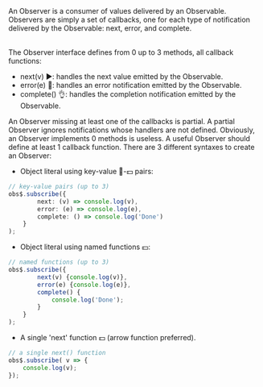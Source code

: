 <div class="quote">
An Observer is a consumer of values delivered by an Observable. Observers are simply a set of callbacks, one for each type of notification delivered by the Observable: next, error, and complete. 
</div>
<br>

The Observer interface defines from 0 up to 3 methods, all callback functions:
- next(v) ▶️: handles the next value emitted by the Observable.
- error(e) 💩: handles an error notification emitted by the Observable.
- complete() 👌: handles the completion notification emitted by the Observable.

An Observer missing at least one of the callbacks is partial. A partial Observer ignores notifications whose handlers are not defined. Obviously, an Observer implements 0 methods is useless. A useful Observer should define at least 1 callback function. There are 3 different syntaxes to create an Observer:
- Object literal using key-value 🔑-💵 pairs:
```typescript
// key-value pairs (up to 3)
obs$.subscribe({
        next: (v) => console.log(v),
        error: (e) => console.log(e),
        complete: () => console.log('Done')
    }
);
```
- Object literal using named functions 💵:
```typescript
// named functions (up to 3)
obs$.subscribe({
        next(v) {console.log(v)},
        error(e) {console.log(e)},
        complete() {
            console.log('Done');
        }
    }
);
```
- A single 'next' function 💵 (arrow function preferred).
```typescript
// a single next() function
obs$.subscribe( v => {
    console.log(v);
});
```
